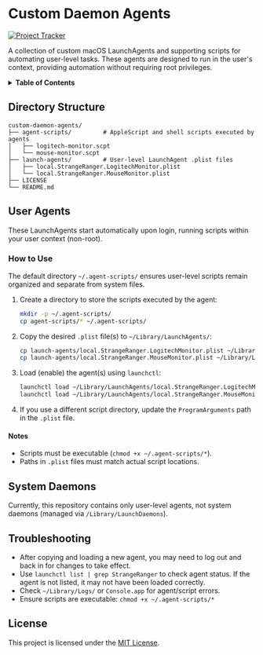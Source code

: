 # Custom Daemon Agents

[![Project Tracker](https://img.shields.io/badge/repo%20status-Project%20Tracker-lightgrey)](https://hthompson.dev/project-tracker#project-822761452)

A collection of custom macOS LaunchAgents and supporting scripts for automating user-level tasks. These agents are designed to run in the user's context, providing automation without requiring root privileges.

<details>
<summary><strong>Table of Contents</strong></summary>

- [Custom Daemon Agents](#custom-daemon-agents)
  - [Directory Structure](#directory-structure)
  - [User Agents](#user-agents)
    - [How to Use](#how-to-use)
      - [Notes](#notes)
  - [System Daemons](#system-daemons)
  - [Troubleshooting](#troubleshooting)
  - [License](#license)

</details>


## Directory Structure

```
custom-daemon-agents/
├── agent-scripts/         # AppleScript and shell scripts executed by agents
│   ├── logitech-monitor.scpt
│   └── mouse-monitor.scpt
├── launch-agents/         # User-level LaunchAgent .plist files
│   ├── local.StrangeRanger.LogitechMonitor.plist
│   └── local.StrangeRanger.MouseMonitor.plist
├── LICENSE
└── README.md
```

## User Agents

These LaunchAgents start automatically upon login, running scripts within your user context (non-root).

### How to Use

The default directory `~/.agent-scripts/` ensures user-level scripts remain organized and separate from system files.

1. Create a directory to store the scripts executed by the agent:
    ```bash
    mkdir -p ~/.agent-scripts/
    cp agent-scripts/* ~/.agent-scripts/
    ```
2. Copy the desired `.plist` file(s) to `~/Library/LaunchAgents/`:
    ```bash
    cp launch-agents/local.StrangeRanger.LogitechMonitor.plist ~/Library/LaunchAgents/
    cp launch-agents/local.StrangeRanger.MouseMonitor.plist ~/Library/LaunchAgents/
    ```
3. Load (enable) the agent(s) using `launchctl`:
    ```bash
    launchctl load ~/Library/LaunchAgents/local.StrangeRanger.LogitechMonitor.plist
    launchctl load ~/Library/LaunchAgents/local.StrangeRanger.MouseMonitor.plist
    ```
4. If you use a different script directory, update the `ProgramArguments` path in the `.plist` file.

#### Notes

- Scripts must be executable (`chmod +x ~/.agent-scripts/*`).
- Paths in `.plist` files must match actual script locations.

## System Daemons

Currently, this repository contains only user-level agents, not system daemons (managed via `/Library/LaunchDaemons`).

## Troubleshooting

- After copying and loading a new agent, you may need to log out and back in for changes to take effect.
- Use `launchctl list | grep StrangeRanger` to check agent status. If the agent is not listed, it may not have been loaded correctly.
- Check `~/Library/Logs/` or `Console.app` for agent/script errors.
- Ensure scripts are executable: `chmod +x ~/.agent-scripts/*`

## License

This project is licensed under the [MIT License](LICENSE).
